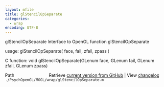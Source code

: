 ```yaml
---
layout: mfile
title: glStencilOpSeparate
categories:
  - wrap
encoding: UTF-8
---
```


glStencilOpSeparate  Interface to OpenGL function glStencilOpSeparate

usage:  glStencilOpSeparate( face, fail, zfail, zpass )

C function:  void glStencilOpSeparate(GLenum face, GLenum fail, GLenum zfail, GLenum zpass)


<div class="code_header" style="text-align:right;">
  <span style="float:left;">Path&nbsp;&nbsp;</span> <span class="counter">Retrieve <a href=
  "https://raw.github.com/Psychtoolbox-3/Psychtoolbox-3/beta/./PsychOpenGL/MOGL/wrap/glStencilOpSeparate.m">current version from GitHub</a> | View <a href=
  "https://github.com/Psychtoolbox-3/Psychtoolbox-3/commits/beta/./PsychOpenGL/MOGL/wrap/glStencilOpSeparate.m">changelog</a></span>
</div>
<div class="code">
  <code>./PsychOpenGL/MOGL/wrap/glStencilOpSeparate.m</code>
</div>
